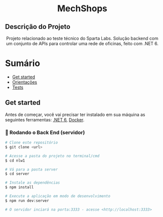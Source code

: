 <h1 align="center">MechShops</h1>

## Descrição do Projeto
<p align="center">Projeto relacionado ao teste técnico do Sparta Labs. Solução backend com um conjunto de APIs para controlar uma rede de oficinas, feito com .NET 6.</p>

Sumário
=================
<!--ts-->
   * [Get started](#instalacao)
   * [Orientações](#orientaçoes)
   * [Tests](#testes)
<!--te-->

<h2 id="instalacao">Get started</h2>

Antes de começar, você vai precisar ter instalado em sua máquina as seguintes ferramentas:
[.NET 6](https://dotnet.microsoft.com/en-us/download/dotnet/6.0), [Docker](https://docs.docker.com/desktop/windows/install/). 

### 🎲 Rodando o Back End (servidor)

```bash
# Clone este repositório
$ git clone <url>

# Acesse a pasta do projeto no terminal/cmd
$ cd nlw1

# Vá para a pasta server
$ cd server

# Instale as dependências
$ npm install

# Execute a aplicação em modo de desenvolvimento
$ npm run dev:server

# O servidor inciará na porta:3333 - acesse <http://localhost:3333>
```
